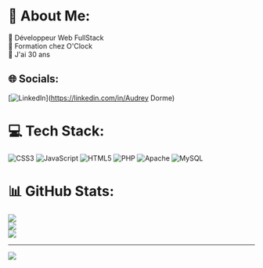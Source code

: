 # 💫 About Me:
🔭 Développeur Web FullStack<br>👯 Formation chez O'Clock<br>💬 J'ai 30 ans<br>


## 🌐 Socials:
[![LinkedIn](https://img.shields.io/badge/LinkedIn-%230077B5.svg?logo=linkedin&logoColor=white)](https://linkedin.com/in/Audrey Dorme) 

# 💻 Tech Stack:
![CSS3](https://img.shields.io/badge/css3-%231572B6.svg?style=for-the-badge&logo=css3&logoColor=white) ![JavaScript](https://img.shields.io/badge/javascript-%23323330.svg?style=for-the-badge&logo=javascript&logoColor=%23F7DF1E) ![HTML5](https://img.shields.io/badge/html5-%23E34F26.svg?style=for-the-badge&logo=html5&logoColor=white) ![PHP](https://img.shields.io/badge/php-%23777BB4.svg?style=for-the-badge&logo=php&logoColor=white) ![Apache](https://img.shields.io/badge/apache-%23D42029.svg?style=for-the-badge&logo=apache&logoColor=white) ![MySQL](https://img.shields.io/badge/mysql-%2300000f.svg?style=for-the-badge&logo=mysql&logoColor=white)
# 📊 GitHub Stats:
![](https://github-readme-stats.vercel.app/api?username=AudreyDorme&theme=default&hide_border=false&include_all_commits=false&count_private=false)<br/>
![](https://github-readme-streak-stats.herokuapp.com/?user=AudreyDorme&theme=default&hide_border=false)<br/>
![](https://github-readme-stats.vercel.app/api/top-langs/?username=AudreyDorme&theme=default&hide_border=false&include_all_commits=false&count_private=false&layout=compact)

---
[![](https://visitcount.itsvg.in/api?id=AudreyDorme&icon=2&color=9)](https://visitcount.itsvg.in)

<!-- Proudly created with GPRM ( https://gprm.itsvg.in ) -->
